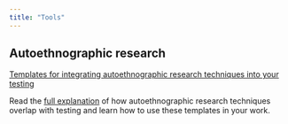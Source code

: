 ```yaml
---
title: "Tools"
---
```


## Autoethnographic research

[Templates for integrating autoethnographic research techniques into your testing](https://qase-tms.github.io/QA/assets/autoethnography-templates.pptx)

Read the [full explanation](https://qase.io/blog/autoethnographic-research-and-testing/) of how autoethnographic research techniques overlap with testing and learn how to use these templates in your work.
